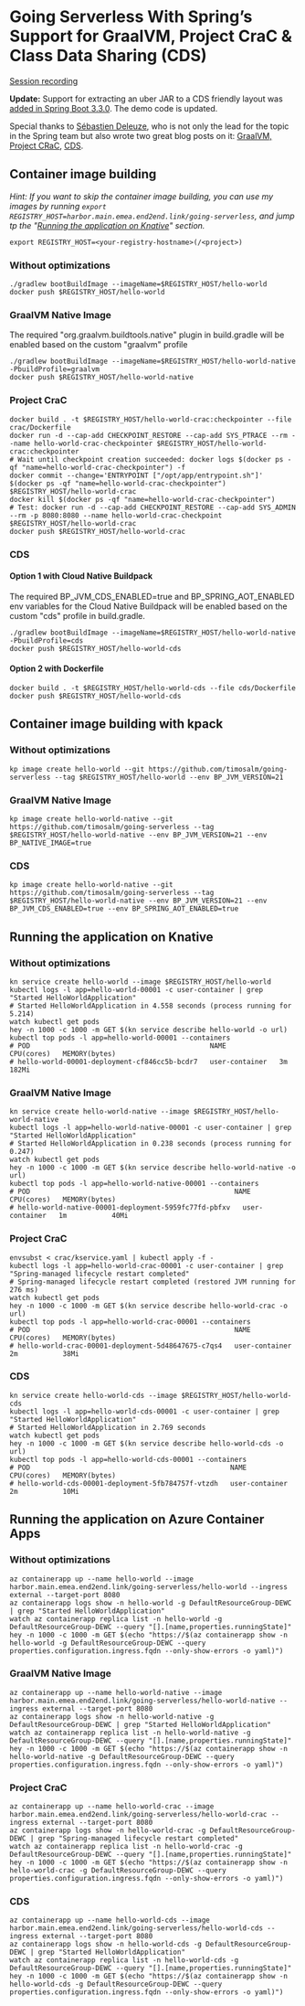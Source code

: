 # Going Serverless With Spring’s Support for GraalVM, Project CraC & Class Data Sharing (CDS)

[Session recording](https://www.youtube.com/watch?v=ZQ1Dr1v363Y)

**Update:** Support for extracting an uber JAR to a CDS friendly layout was [added in Spring Boot 3.3.0](https://docs.spring.io/spring-boot/reference/deployment/efficient.html#deployment.efficient.cds). The demo code is updated.

Special thanks to [Sébastien Deleuze](https://github.com/sdeleuze/), who is not only the lead for the topic in the Spring team but also wrote two great blog posts on it: [GraalVM, Project CRaC](https://spring.io/blog/2023/10/16/runtime-efficiency-with-spring
), [CDS](https://spring.io/blog/2023/12/04/cds-with-spring-framework-6-1).

## Container image building

*Hint: If you want to skip the container image building, you can use my images by running `export REGISTRY_HOST=harbor.main.emea.end2end.link/going-serverless`, and jump tp the "[Running the application on Knative](#running-the-application-on-knative)" section.*
```
export REGISTRY_HOST=<your-registry-hostname>(/<project>)
```

### Without optimizations
```
./gradlew bootBuildImage --imageName=$REGISTRY_HOST/hello-world
docker push $REGISTRY_HOST/hello-world
```

### GraalVM Native Image
The required "org.graalvm.buildtools.native" plugin in build.gradle will be enabled based on the custom "graalvm" profile
```
./gradlew bootBuildImage --imageName=$REGISTRY_HOST/hello-world-native -PbuildProfile=graalvm
docker push $REGISTRY_HOST/hello-world-native
```

### Project CraC
```
docker build . -t $REGISTRY_HOST/hello-world-crac:checkpointer --file crac/Dockerfile
docker run -d --cap-add CHECKPOINT_RESTORE --cap-add SYS_PTRACE --rm --name hello-world-crac-checkpointer $REGISTRY_HOST/hello-world-crac:checkpointer
# Wait until checkpoint creation succeeded: docker logs $(docker ps -qf "name=hello-world-crac-checkpointer") -f
docker commit --change='ENTRYPOINT ["/opt/app/entrypoint.sh"]' $(docker ps -qf "name=hello-world-crac-checkpointer") $REGISTRY_HOST/hello-world-crac
docker kill $(docker ps -qf "name=hello-world-crac-checkpointer")
# Test: docker run -d --cap-add CHECKPOINT_RESTORE --cap-add SYS_ADMIN --rm -p 8080:8080 --name hello-world-crac-checkpoint $REGISTRY_HOST/hello-world-crac
docker push $REGISTRY_HOST/hello-world-crac
```

### CDS

#### Option 1 with Cloud Native Buildpack
The required BP_JVM_CDS_ENABLED=true and BP_SPRING_AOT_ENABLED env variables for the Cloud Native Buildpack will be 
enabled based on the custom "cds" profile in build.gradle.
```
./gradlew bootBuildImage --imageName=$REGISTRY_HOST/hello-world-native -PbuildProfile=cds
docker push $REGISTRY_HOST/hello-world-cds
```

#### Option 2 with Dockerfile
```
docker build . -t $REGISTRY_HOST/hello-world-cds --file cds/Dockerfile
docker push $REGISTRY_HOST/hello-world-cds
```

## Container image building with kpack

### Without optimizations
```
kp image create hello-world --git https://github.com/timosalm/going-serverless --tag $REGISTRY_HOST/hello-world --env BP_JVM_VERSION=21
```

### GraalVM Native Image
```
kp image create hello-world-native --git https://github.com/timosalm/going-serverless --tag $REGISTRY_HOST/hello-world-native --env BP_JVM_VERSION=21 --env BP_NATIVE_IMAGE=true
```

### CDS
```
kp image create hello-world-native --git https://github.com/timosalm/going-serverless --tag $REGISTRY_HOST/hello-world-native --env BP_JVM_VERSION=21 --env BP_JVM_CDS_ENABLED=true --env BP_SPRING_AOT_ENABLED=true
```

## Running the application on Knative
### Without optimizations
```
kn service create hello-world --image $REGISTRY_HOST/hello-world
kubectl logs -l app=hello-world-00001 -c user-container | grep "Started HelloWorldApplication"
# Started HelloWorldApplication in 4.558 seconds (process running for 5.214)
watch kubectl get pods
hey -n 1000 -c 1000 -m GET $(kn service describe hello-world -o url)
kubectl top pods -l app=hello-world-00001 --containers
# POD                                            NAME             CPU(cores)   MEMORY(bytes)
# hello-world-00001-deployment-cf846cc5b-bcdr7   user-container   3m           182Mi
```

### GraalVM Native Image
```
kn service create hello-world-native --image $REGISTRY_HOST/hello-world-native
kubectl logs -l app=hello-world-native-00001 -c user-container | grep "Started HelloWorldApplication"
# Started HelloWorldApplication in 0.238 seconds (process running for 0.247)
watch kubectl get pods
hey -n 1000 -c 1000 -m GET $(kn service describe hello-world-native -o url)
kubectl top pods -l app=hello-world-native-00001 --containers
# POD                                                  NAME             CPU(cores)   MEMORY(bytes)
# hello-world-native-00001-deployment-5959fc77fd-pbfxv   user-container   1m           40Mi
```

### Project CraC
```
envsubst < crac/kservice.yaml | kubectl apply -f -
kubectl logs -l app=hello-world-crac-00001 -c user-container | grep "Spring-managed lifecycle restart completed"
# Spring-managed lifecycle restart completed (restored JVM running for 276 ms)
watch kubectl get pods
hey -n 1000 -c 1000 -m GET $(kn service describe hello-world-crac -o url)
kubectl top pods -l app=hello-world-crac-00001 --containers
# POD                                                  NAME             CPU(cores)   MEMORY(bytes)
# hello-world-crac-00001-deployment-5d48647675-c7qs4   user-container   2m           38Mi
```

### CDS
```
kn service create hello-world-cds --image $REGISTRY_HOST/hello-world-cds
kubectl logs -l app=hello-world-cds-00001 -c user-container | grep "Started HelloWorldApplication"
# Started HelloWorldApplication in 2.769 seconds
watch kubectl get pods
hey -n 1000 -c 1000 -m GET $(kn service describe hello-world-cds -o url)
kubectl top pods -l app=hello-world-cds-00001 --containers
# POD                                                 NAME             CPU(cores)   MEMORY(bytes)
# hello-world-cds-00001-deployment-5fb784757f-vtzdh   user-container   2m           10Mi
```

## Running the application on Azure Container Apps
### Without optimizations
```
az containerapp up --name hello-world --image harbor.main.emea.end2end.link/going-serverless/hello-world --ingress external --target-port 8080
az containerapp logs show -n hello-world -g DefaultResourceGroup-DEWC | grep "Started HelloWorldApplication"
watch az containerapp replica list -n hello-world -g DefaultResourceGroup-DEWC --query "[].[name,properties.runningState]"
hey -n 1000 -c 1000 -m GET $(echo "https://$(az containerapp show -n hello-world -g DefaultResourceGroup-DEWC --query properties.configuration.ingress.fqdn --only-show-errors -o yaml)")

```
### GraalVM Native Image
```
az containerapp up --name hello-world-native --image harbor.main.emea.end2end.link/going-serverless/hello-world-native --ingress external --target-port 8080
az containerapp logs show -n hello-world-native -g DefaultResourceGroup-DEWC | grep "Started HelloWorldApplication"
watch az containerapp replica list -n hello-world-native -g DefaultResourceGroup-DEWC --query "[].[name,properties.runningState]"
hey -n 1000 -c 1000 -m GET $(echo "https://$(az containerapp show -n hello-world-native -g DefaultResourceGroup-DEWC --query properties.configuration.ingress.fqdn --only-show-errors -o yaml)")

```
### Project CraC
```
az containerapp up --name hello-world-crac --image harbor.main.emea.end2end.link/going-serverless/hello-world-crac --ingress external --target-port 8080
az containerapp logs show -n hello-world-crac -g DefaultResourceGroup-DEWC | grep "Spring-managed lifecycle restart completed"
watch az containerapp replica list -n hello-world-crac -g DefaultResourceGroup-DEWC --query "[].[name,properties.runningState]"
hey -n 1000 -c 1000 -m GET $(echo "https://$(az containerapp show -n hello-world-crac -g DefaultResourceGroup-DEWC --query properties.configuration.ingress.fqdn --only-show-errors -o yaml)")
```
### CDS
```
az containerapp up --name hello-world-cds --image harbor.main.emea.end2end.link/going-serverless/hello-world-cds --ingress external --target-port 8080
az containerapp logs show -n hello-world-cds -g DefaultResourceGroup-DEWC | grep "Started HelloWorldApplication"
watch az containerapp replica list -n hello-world-cds -g DefaultResourceGroup-DEWC --query "[].[name,properties.runningState]"
hey -n 1000 -c 1000 -m GET $(echo "https://$(az containerapp show -n hello-world-cds -g DefaultResourceGroup-DEWC --query properties.configuration.ingress.fqdn --only-show-errors -o yaml)")
```
